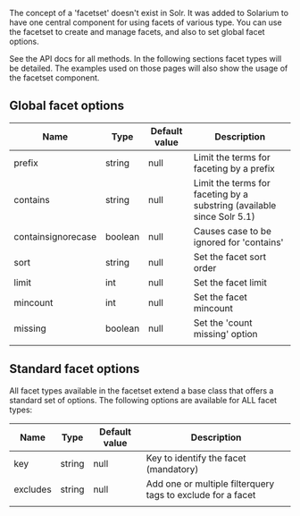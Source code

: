 The concept of a 'facetset' doesn't exist in Solr. It was added to Solarium to have one central component for using facets of various type. You can use the facetset to create and manage facets, and also to set global facet options.

See the API docs for all methods. In the following sections facet types will be detailed. The examples used on those pages will also show the usage of the facetset component.

Global facet options
--------------------

| Name               | Type    | Default value | Description                                                            |
|--------------------|---------|---------------|------------------------------------------------------------------------|
| prefix             | string  | null          | Limit the terms for faceting by a prefix                               |
| contains           | string  | null          | Limit the terms for faceting by a substring (available since Solr 5.1) |
| containsignorecase | boolean | null          | Causes case to be ignored for 'contains'                               |
| sort               | string  | null          | Set the facet sort order                                               |
| limit              | int     | null          | Set the facet limit                                                    |
| mincount           | int     | null          | Set the facet mincount                                                 |
| missing            | boolean | null          | Set the 'count missing' option                                         |
||

Standard facet options
----------------------

All facet types available in the facetset extend a base class that offers a standard set of options. The following options are available for ALL facet types:

| Name     | Type   | Default value | Description                                                 |
|----------|--------|---------------|-------------------------------------------------------------|
| key      | string | null          | Key to identify the facet (mandatory)                       |
| excludes | string | null          | Add one or multiple filterquery tags to exclude for a facet |
||



